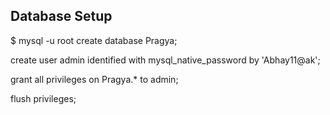 ## Database Setup
$ mysql -u root
create database Pragya;

create user admin identified with mysql_native_password by 'Abhay11@ak';

grant all privileges on Pragya.*  to admin;

flush privileges;
